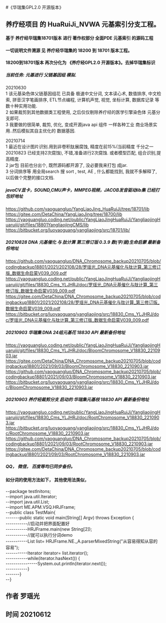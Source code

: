 #《华瑞集GPL2.0 开源版本》
## 养疗经项目 的 HuaRuiJi_NVWA 元基索引分支工程。
#### 基于 养疗经华瑞集18701版本 进行 著作权部分 全面PDE 元基索引 的源码工程
#### 一切说明文件溯源 见 养疗经华瑞集的 18200 到 18701 版本工程。
#### 18200到18701版本 再次分化为 《养疗经GPL2.0 开源版本》。去掉华瑞集标识


##### 当前任务: 元基进行 父链基因组 模拟.      
20210630    
1 该元基染色体父链基因组花 已具备 极速中文分词, 文本读心术, 数值排序, 中文检索, 拼音汉字笔画排序, ETL节点编程, 计算机声觉, 视觉, 坐标计算, 数据库记录 等数十种实用功能.           
2 如果裁剪到其他数据类工程使用, 之后仅仅剔除养疗经的医学引擎染色体 元基分支即可.          
3 我要做的很简单, 裁剪, 优化, 变成开源java api 组件 一样各种工业 商业场景实用..然后模拟其自主优化的 数据基因.           

20210714          
1 最近在设计图片识别.用到非卷积肽展腐蚀, 精度在前15%(当前精度 千分之一 20210823 已经支持2次腐蚀), 不错,准备进行2次腐蚀. 或者模型匹配, 组合识别,提高精度.                    
2 jar包 目前也分出个, 既然源码都开源了, 没必要我来打包 成jar.                 
3 分词排序等 用全局search 搜 sort , test, AE , 什么都能找到, 我就不多解释了, 以后做个完整的接口文档.    

##### javaCV显卡，SOUND,CMU声卡，MMPEG视频，JACOB发音驱动lib集 已经打包好地址                          
https://github.com/yaoguangluo/YangLiaoJing_HuaRuiJi/tree/18701/lib                      
https://gitee.com/DetaChina/YangLiaoJing/tree/18700/lib                      
https://yaoguangluo.coding.net/public/YangLiaoJingHuaRuiJi/YangliaojingHuaruiji/git/files/18801YangliaojingCMS/lib                             
https://bitbucket.org/luoyaoguang/yangliaojing/src/18701/lib/                                  
                                      
##### 20210828 DNA 元基催化 与 肽计算 第三修订版 0.3.9 数(字/据)生命启蒙 最新备份地址             
https://github.com/yaoguangluo/DNA_Chromosome_backup20210705/blob/codingbackup18801/2021/202108/28/罗瑶光_DNA元基催化与肽计算_第三修订版_数据生命启蒙V039_009.pdf                      
https://yaoguangluo.coding.net/public/YangLiaoJingHuaRuiJi/YangliaojingHuaruiji/git/files/18830_Cms_YLJHRJ/doc/罗瑶光_DNA元基催化与肽计算_第三修订版_数据生命启蒙V039_009.pdf           
https://gitee.com/DetaChina/DNA_Chromosome_backup20210705/blob/codingbackup18801/2021/202108/28/罗瑶光_DNA元基催化与肽计算_第三修订版_数据生命启蒙V039_009.pdf                       
https://bitbucket.org/luoyaoguang/yangliaojing/src/18830_Cms_YLJHRJ/doc/罗瑶光_DNA元基催化与肽计算_第三修订版_数据生命启蒙V039_009.pdf              
                                
##### 20210903 华瑞集 DNA 24组元基花 18830 API 最新备份地址             
https://yaoguangluo.coding.net/public/YangLiaoJingHuaRuiJi/YangliaojingHuaruiji/git/files/18830_Cms_YLJHRJ/doc/BloomChromosome_V18830_2210903.jar              
https://gitee.com/DetaChina/DNA_Chromosome_backup20210705/blob/codingbackup18801/2021/09/03/BloomChromosome_V18830_2210903.jar                    
https://github.com/yaoguangluo/DNA_Chromosome_backup20210705/blob/codingbackup18801/2021/09/03/BloomChromosome_V18830_2210903.jar                 
https://bitbucket.org/luoyaoguang/yangliaojing/src/18830_Cms_YLJHRJ/doc/BloomChromosome_V18830_2210903.jar                  
                                 
##### 20210903 养疗经裁剪分支 启动的 华瑞集元基枝 18830 API 最新备份地址               
https://yaoguangluo.coding.net/public/YangLiaoJingHuaRuiJi/YangliaojingHuaruiji/git/files/18830_Cms_YLJHRJ/doc/RootChromosome_V18830_2210903.jar                  
https://bitbucket.org/luoyaoguang/yangliaojing/src/18830_Cms_YLJHRJ/doc/RootChromosome_V18830_2210903.jar                   
https://github.com/yaoguangluo/DNA_Chromosome_backup20210705/blob/codingbackup18801/2021/09/03/RootChromosome_V18830_2210903.jar                    
https://gitee.com/DetaChina/DNA_Chromosome_backup20210705/blob/codingbackup18801/2021/09/03/RootChromosome_V18830_2210903.jar                        
                               
##### QQ， 微信， 百度等均已同步备份。

#### 如分词的使用方法如下， 其他使用法类似， 
--package testInitons;                         
--import java.util.Iterator;                        
--import java.util.List;                         
--import ME.APM.VSQ.HRJFrame;                                   
--public class TestMain{                                 
-------public static void main(String[] Argv) throws Exception {                                     
-----------//启动并把界面配置好                   
-----------HRJFrame.main(new String[2]);                                                          
-----------//就可以执行分词demo                                      
-----------List<String> list= HRJFrame.NE._A.parserMixedString("从容易得知从容的容易");                             
-----------Iterator<String> iterator= list.iterator();                                             
-----------while(iterator.hasNext()) {                               
----------------System.out.println(iterator.next());                                                    
-----------}                         
-------}                
--}                                         
                                                    


## 作者 罗瑶光             
## 时间 20210612                
